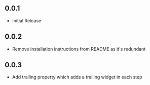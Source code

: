 ## 0.0.1

* Initial Release

## 0.0.2

* Remove installation instructions from README as it's redundant


## 0.0.3

* Add trailing property which adds a trailing widget in each step
